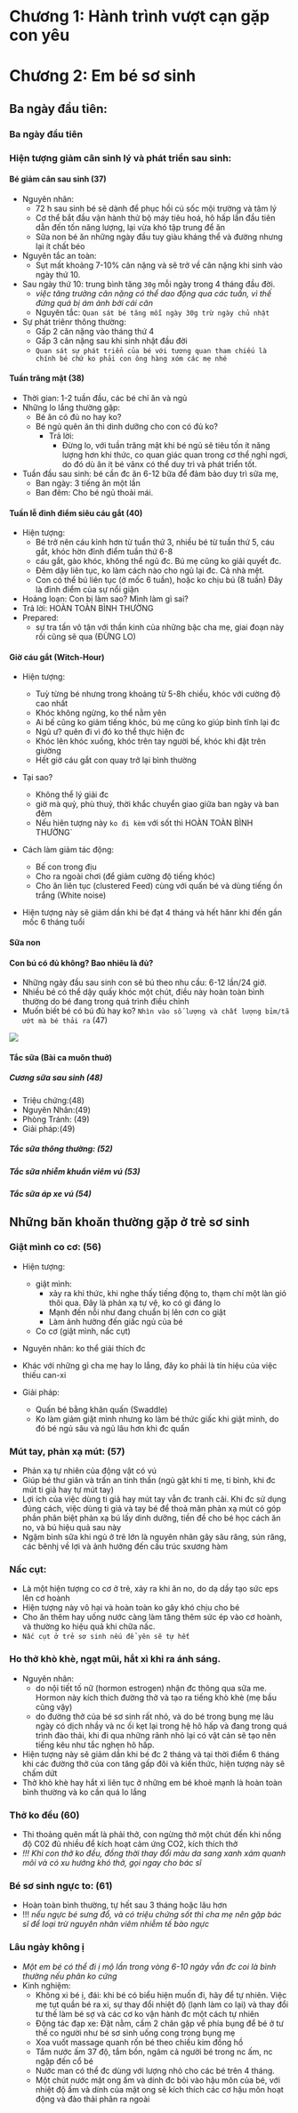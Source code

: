 # Chương 1: Hành trình vượt cạn gặp con yêu

# Chương 2: Em bé sơ sinh

## Ba ngày đầu tiên:

### Ba ngày đầu tiên

### Hiện tượng giảm cân sinh lý và phát triển sau sinh:

#### Bé giảm cân sau sinh (37)

- Nguyên nhân:
  - 72 h sau sinh bé sẽ dành để phục hồi cú sốc mội trường và tâm lý
  - Cơ thể bắt đầu vận hành thử bộ máy tiêu hoá, hô hấp lần đầu tiên dẫn đến tốn năng lượng, lại vừa khó tập trung để ăn
  - Sữa non bé ăn những ngày đầu tuy giàu kháng thể và đường nhưng lại ít chất béo
- Nguyên tắc an toàn:
  - Sụt mất khoảng 7-10% cân nặng và sẽ trở về cân nặng khi sinh vào ngày thứ 10.
- Sau ngày thứ 10: trung bình tăng `30g` mỗi ngày trong 4 tháng đầu đời.
  - _việc tăng trưởng cân nặng có thể dao động qua các tuần, vì thế đừng quá bị ám ảnh bởi cái cân_
  - Nguyên tắc: `Quan sát bé tăng mỗi ngày 30g trừ ngày chủ nhật`
- Sự phát triênr thông thường:
  - Gấp 2 cân nặng vào tháng thứ 4
  - Gấp 3 cân nặng sau khi sinh nhật đầu đời
  - `Quan sát sự phát triển của bé với tương quan tham chiếu là chính bé chứ ko phải con ông hàng xóm các mẹ nhé`

#### Tuần trăng mật (38)

- Thời gian: 1-2 tuần đầu, các bé chỉ ăn và ngủ
- Những lo lắng thường gặp:
  - Bé ăn có đủ no hay ko?
  - Bé ngủ quên ăn thì dinh dưỡng cho con có đủ ko?
    - Trả lời:
      - Đừng lo, với tuần trăng mật khi bé ngủ sẽ tiêu tốn ít năng lượng hơn khi thức, co quan giác quan trong cơ thể nghỉ ngơi, do đó dù ăn ít bé vânx có thể duy trì và phát triển tốt.
- Tuần đầu sau sinh: bé cần đc ăn 6-12 bữa để đảm bảo duy trì sữa mẹ,
  - Ban ngày: 3 tiếng ăn một lần
  - Ban đêm: Cho bé ngủ thoải mái.

#### Tuần lễ đỉnh điểm siêu cáu gắt (40)

- Hiện tượng:
  - Bé trở nên cáu kỉnh hơn từ tuần thứ 3, nhiều bé từ tuần thứ 5, cáu gắt, khóc hờn đỉnh điểm tuần thứ 6-8
  - cáu gắt, gào khóc, không thể ngủ đc. Bú mẹ cũng ko giải quyết đc.
  - Đêm dậy liên tục, ko làm cách nào cho ngủ lại đc. Cả nhà mệt.
  - Con có thể bú liên tục (ở mốc 6 tuần), hoặc ko chịu bú (8 tuần)
    Đây là đỉnh điểm của sự nổi giận
- Hoảng loạn: Con bị làm sao? Mình làm gì sai?
- Trả lời: HOÀN TOÀN BÌNH THƯỜNG
- Prepared:
  - sự tra tấn vô tận với thần kinh của những bậc cha mẹ, giai đoạn này rồi cũng sẽ qua (ĐỪNG LO)

#### Giờ cáu gắt (Witch-Hour)

- Hiện tượng:
  - Tuỳ từng bé nhưng trong khoảng từ 5-8h chiều, khóc với cường độ cao nhất
  - Khóc không ngừng, ko thể nằm yên
  - Ai bế cũng ko giảm tiếng khóc, bú mẹ cũng ko giúp bình tĩnh lại đc
  - Ngủ ư? quên đi vì đó ko thể thực hiện đc
  - Khóc lên khóc xuống, khóc trên tay người bế, khóc khi đặt trên giường
  - Hết giờ cáu gắt con quay trở lại bình thường
- Tại sao?

  - Không thể lý giải đc
  - giờ mà quỷ, phù thuỷ, thời khắc chuyển giao giữa ban ngày và ban đêm
  - Nếu hiên tượng này `ko đi kèm` với sốt thì HOÀN TOÀN BÌNH THƯỜNG`

- Cách làm giảm tác động:
  - Bế con trong địu
  - Cho ra ngoài chơi (để giảm cường độ tiếng khóc)
  - Cho ăn liên tục (clustered Feed) cùng với quấn bé và dùng tiếng ồn trắng (White noise)
- Hiện tượng này sẽ giảm dần khi bé đạt 4 tháng và hết hănr khi đến gần mốc 6 tháng tuổi

#### Sữa non

#### Con bú có đủ không? Bao nhiêu là đủ?

- Những ngày đầu sau sinh con sẽ bú theo nhu cầu: 6-12 lần/24 giờ.
- Nhiều bé có thể dậy quấy khóc một chút, điều này hoàn toàn bình thường do bé đang trong quá trình điều chỉnh
- Muốn biết bé có bú đủ hay ko? `Nhìn vào số lượng và chất lượng bỉm/tã ướt mà bé thải ra` (47)

![](asset/dau-hieu-be-bu-du-no.jpg?raw=true)

#### Tắc sữa (Bài ca muôn thuở)

##### Cương sữa sau sinh (48)

- Triệu chứng:(48)
- Nguyên Nhân:(49)
- Phòng Tránh: (49)
- Giải pháp:(49)

##### Tắc sữa thông thường: (52)

##### Tắc sữa nhiễm khuẩn viêm vú (53)

##### Tắc sữa áp xe vú (54)

## Những băn khoăn thường gặp ở trẻ sơ sinh

### Giật mình co cơ: (56)

- Hiện tượng:
  - giật mình:
    - xảy ra khi thức, khi nghe thấy tiếng động to, thạm chí một làn gió thôi qua. Đây là phản xạ tự vệ, ko có gì đáng lo
    - Mạnh đến nỗi như đang chuẩn bị lên cơn co giật
    - Làm ảnh hưởng đến giấc ngủ của bé
  - Co cơ (giật mình, nấc cụt)
- Nguyên nhân: ko thể giải thích đc

- Khác với những gì cha mẹ hay lo lắng, đây ko phải là tín hiệu của việc thiếu can-xi
- Giải pháp:
  - Quấn bé bằng khăn quấn (Swaddle)
  - Ko làm giảm giật mình nhưng ko làm bé thức giấc khi giật mình, do đó bé ngủ sâu và ngủ lâu hơn khi đc quấn

### Mút tay, phản xạ mút: (57)

- Phản xạ tự nhiên của động vật có vú
- Giúp bé thư giãn và trấn an tinh thần (ngủ gật khi ti mẹ, ti bình, khi đc mút ti giả hay tự mút tay)
- Lợi ích của việc dùng ti giả hay mút tay vẫn đc tranh cãi. Khi đc sử dụng đúng cách, việc dùng ti giả và tay bé để thoả mãn phản xạ mút có góp phần phân biệt phản xạ bú lấy dinh dưỡng, tiền đề cho bé học cách ăn no, và bú hiệu quả sau này
- Ngậm bình sữa khi ngủ ở trẻ lớn là nguyên nhân gây sâu răng, sún răng, các bênhj về lợi và ảnh hưởng đến cấu trúc sxương hàm

### Nấc cụt:

- Là một hiện tượng co cơ ở trẻ, xảy ra khi ăn no, do dạ dầy tạo sức eps lên cơ hoành
- Hiện tượng này vô hại và hoàn toàn ko gây khó chịu cho bé
- Cho ăn thêm hay uống nước càng làm tăng thêm sức ép vào cơ hoành, và thường ko hiệu quả khi chữa nấc.
- `Nấc cụt ở trẻ sơ sinh nếu để yên sẽ tự hết`

### Ho thở khò khè, ngạt mũi, hắt xì khi ra ánh sáng.

- Nguyên nhân:
  - do nội tiết tố nữ (hormon estrogen) nhận đc thông qua sữa me. Hormon này kích thích đường thở và tạo ra tiếng khò khè (mẹ bầu cũng vậy)
  - do đường thở của bé sơ sinh rất nhỏ, và do bé trong bụng mẹ lâu ngày có dịch nhầy và nc ối kẹt lại trong hệ hô hấp và đang trong quá trình đào thải, khi đi qua những rãnh nhỏ lại có vật cản sẽ tạo nên tiếng kêu như tắc nghẹn hô hấp.
- Hiện tượng này sẽ giảm dần khi bé đc 2 tháng và tại thời điểm 6 tháng khi các đường thở của con tăng gấp đôi và kiến thức, hiện tượng này sẽ chấm dứt
- Thở khò khè hay hắt xì liên tục ở những em bé khoẻ mạnh là hoàn toàn bình thường và ko cần quá lo lắng

### Thở ko đều (60)

- Thi thoảng quên mất là phải thở, con ngừng thở một chút đến khi nồng độ C02 đủ nhiều để kích hoạt cảm ứng CO2, kích thích thở
- _!!! Khi con thở ko đều, đồng thời thay đổi màu da sang xanh xám quanh môi và có xu hướng khó thở, gọi ngay cho bác sĩ_

### Bé sơ sinh ngực to: (61)

- Hoàn toàn bình thường, tự hết sau 3 tháng hoặc lâu hơn
- !!! _nếu ngực bé sưng đổ, và có triệu chứng sốt thì cha mẹ nên gặp bác sĩ để loại trừ nguyên nhân viêm nhiễm tế bào ngực_

### Lâu ngày không ị

- _Một em bé có thể đi ị mộ lần trong vòng 6-10 ngày vẫn đc coi là bình thường nếu phân ko cứng_
- Kinh nghiệm:
  - Không xi bé ị, đái: khi bé có biểu hiện muốn đi, hãy để tự nhiên. Việc mẹ tụt quần bé ra xi, sự thay đổi nhiệt độ (lạnh làm co lại) và thay đổi tư thế làm bé sợ và các cơ ko vận hành đc một cách tự nhiên
  - Động tác đạp xe: Đặt nằm, cầm 2 chân gập về phía bụng để bé ở tư thế co người như bé sơ sinh uống cong trong bụng mẹ
  - Xoa vuốt massage quanh rốn bé theo chiều kim đồng hồ
  - Tắm nước ấm 37 độ, tắm bồn, ngâm cả người bé trong nc ấm, nc ngập đến cổ bé
  - Nước man có thể đc dùng với lượng nhỏ cho các bé trên 4 tháng.
  - Một chút nước mật ong ấm và dính đc bôi vào hậu môn của bé, với nhiệt độ ấm và dính của mật ong sẽ kích thích các cơ hậu môn hoạt động và đào thải phân ra ngoài
